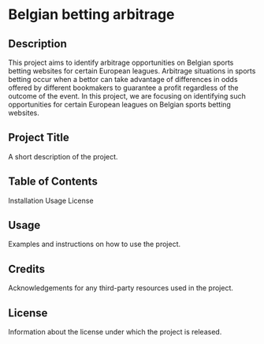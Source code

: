 
# Belgian betting arbitrage

## Description

This project aims to identify arbitrage opportunities on Belgian sports betting websites for certain European leagues. Arbitrage situations in sports betting occur when a bettor can take advantage of differences in odds offered by different bookmakers to guarantee a profit regardless of the outcome of the event. In this project, we are focusing on identifying such opportunities for certain European leagues on Belgian sports betting websites.

## Project Title
A short description of the project.

## Table of Contents
Installation
Usage
License

## Usage
Examples and instructions on how to use the project.

## Credits
Acknowledgements for any third-party resources used in the project.

## License
Information about the license under which the project is released.
